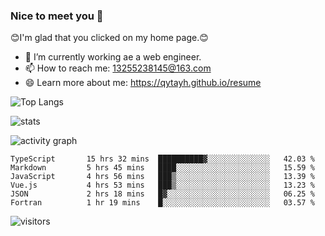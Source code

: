 ### Nice to meet you 👋

😊I'm glad that you clicked on my home page.😊

- 🔭 I’m currently working ae a web engineer.
- 📫 How to reach me: 13255238145@163.com
- 😄 Learn more about me: https://qytayh.github.io/resume

![Top Langs](https://github-readme-stats.vercel.app/api/top-langs?username=qytayh) 

![stats](https://github-readme-stats.vercel.app/api?username=qytayh&show_icons=true&theme=radical&layout=compact)
	
![activity graph](https://activity-graph.herokuapp.com/graph?username=qytayh&theme=dracula)

<!--START_SECTION:waka-->

```text
TypeScript       15 hrs 32 mins  ██████████▓░░░░░░░░░░░░░░   42.03 %
Markdown         5 hrs 45 mins   ████░░░░░░░░░░░░░░░░░░░░░   15.59 %
JavaScript       4 hrs 56 mins   ███▒░░░░░░░░░░░░░░░░░░░░░   13.39 %
Vue.js           4 hrs 53 mins   ███▒░░░░░░░░░░░░░░░░░░░░░   13.23 %
JSON             2 hrs 18 mins   █▓░░░░░░░░░░░░░░░░░░░░░░░   06.25 %
Fortran          1 hr 19 mins    █░░░░░░░░░░░░░░░░░░░░░░░░   03.57 %
```

<!--END_SECTION:waka-->

![visitors](https://visitor-badge.glitch.me/badge?page_id=qytayh)


<!--
**qytayh/qytayh** is a ✨ _special_ ✨ repository because its `README.md` (this file) appears on your GitHub profile.

Here are some ideas to get you started:

- 🔭 I’m currently working on ...
- 🌱 I’m currently learning ...
- 👯 I’m looking to collaborate on ...
- 🤔 I’m looking for help with ...
- 💬 Ask me about ...
- 📫 How to reach me: ...
- 😄 Pronouns: ...
- ⚡ Fun fact: ...
-->
